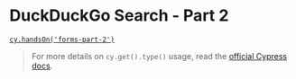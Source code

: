 # DuckDuckGo Search - Part 2

[`cy.handsOn('forms-part-2')`](https://youtu.be/3qUq0XkPwts)

> For more details on `cy.get().type()` usage, read the [official Cypress docs](https://docs.cypress.io/api/commands/type).
